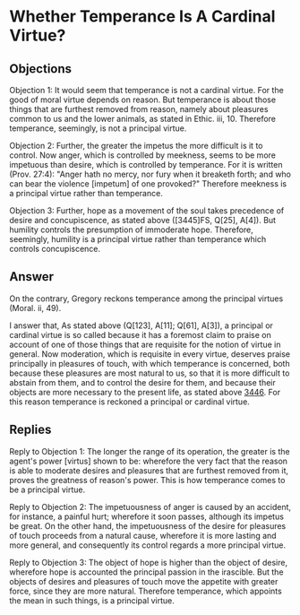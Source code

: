 # Whether Temperance Is A Cardinal Virtue?

## Objections

Objection 1: It would seem that temperance is not a cardinal virtue. For the good of moral virtue depends on reason. But temperance is about those things that are furthest removed from reason, namely about pleasures common to us and the lower animals, as stated in Ethic. iii, 10. Therefore temperance, seemingly, is not a principal virtue.

Objection 2: Further, the greater the impetus the more difficult is it to control. Now anger, which is controlled by meekness, seems to be more impetuous than desire, which is controlled by temperance. For it is written (Prov. 27:4): "Anger hath no mercy, nor fury when it breaketh forth; and who can bear the violence [impetum] of one provoked?" Therefore meekness is a principal virtue rather than temperance.

Objection 3: Further, hope as a movement of the soul takes precedence of desire and concupiscence, as stated above ([3445]FS, Q[25], A[4]). But humility controls the presumption of immoderate hope. Therefore, seemingly, humility is a principal virtue rather than temperance which controls concupiscence.

## Answer

On the contrary, Gregory reckons temperance among the principal virtues (Moral. ii, 49).

I answer that, As stated above (Q[123], A[11]; Q[61], A[3]), a principal or cardinal virtue is so called because it has a foremost claim to praise on account of one of those things that are requisite for the notion of virtue in general. Now moderation, which is requisite in every virtue, deserves praise principally in pleasures of touch, with which temperance is concerned, both because these pleasures are most natural to us, so that it is more difficult to abstain from them, and to control the desire for them, and because their objects are more necessary to the present life, as stated above [3446](A[4]). For this reason temperance is reckoned a principal or cardinal virtue.

## Replies

Reply to Objection 1: The longer the range of its operation, the greater is the agent's power [virtus] shown to be: wherefore the very fact that the reason is able to moderate desires and pleasures that are furthest removed from it, proves the greatness of reason's power. This is how temperance comes to be a principal virtue.

Reply to Objection 2: The impetuousness of anger is caused by an accident, for instance, a painful hurt; wherefore it soon passes, although its impetus be great. On the other hand, the impetuousness of the desire for pleasures of touch proceeds from a natural cause, wherefore it is more lasting and more general, and consequently its control regards a more principal virtue.

Reply to Objection 3: The object of hope is higher than the object of desire, wherefore hope is accounted the principal passion in the irascible. But the objects of desires and pleasures of touch move the appetite with greater force, since they are more natural. Therefore temperance, which appoints the mean in such things, is a principal virtue.